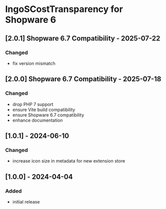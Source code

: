 <!-- Keep a Changelog guide -> https://keepachangelog.com -->

# IngoSCostTransparency for Shopware 6

## [2.0.1] Shopware 6.7 Compatibility - 2025-07-22

### Changed

- fix version mismatch

## [2.0.0] Shopware 6.7 Compatibility - 2025-07-18

### Changed

- drop PHP 7 support
- ensure Vite build compatibility
- ensure Shopware 6.7 compatibility
- enhance documentation

## [1.0.1] - 2024-06-10

### Changed

- increase icon size in metadata for new extension store

## [1.0.0] - 2024-04-04

### Added

- initial release
